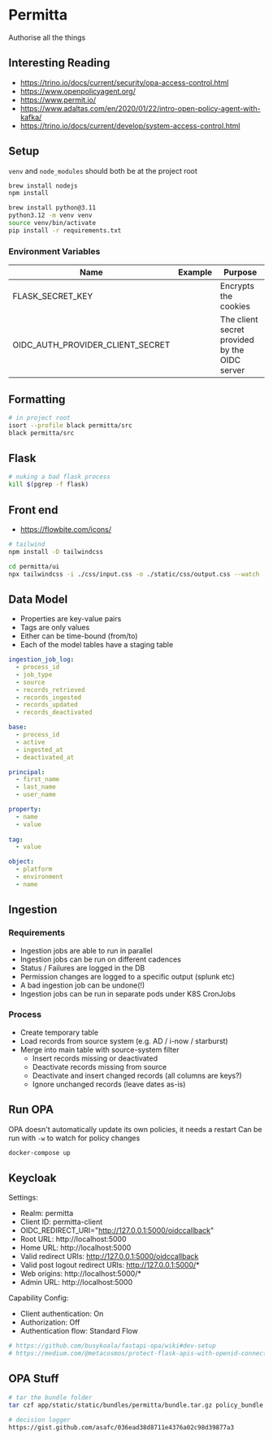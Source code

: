 # Permitta
Authorise all the things

## Interesting Reading
* https://trino.io/docs/current/security/opa-access-control.html
* https://www.openpolicyagent.org/
* https://www.permit.io/
* https://www.adaltas.com/en/2020/01/22/intro-open-policy-agent-with-kafka/
* https://trino.io/docs/current/develop/system-access-control.html

## Setup
`venv` and `node_modules` should both be at the project root
```bash
brew install nodejs
npm install

brew install python@3.11
python3.12 -m venv venv
source venv/bin/activate
pip install -r requirements.txt
```

### Environment Variables
| Name                             | Example | Purpose                                       |
|----------------------------------|---------|-----------------------------------------------|
| FLASK_SECRET_KEY                 | <uuid>  | Encrypts the cookies                          |
| OIDC_AUTH_PROVIDER_CLIENT_SECRET |         | The client secret provided by the OIDC server |


## Formatting
```bash
# in project root
isort --profile black permitta/src
black permitta/src
```

## Flask
```bash
# nuking a bad flask process
kill $(pgrep -f flask)
```

## Front end
* https://flowbite.com/icons/

```bash
# tailwind
npm install -D tailwindcss

cd permitta/ui
npx tailwindcss -i ./css/input.css -o ./static/css/output.css --watch
```

## Data Model
* Properties are key-value pairs
* Tags are only values
* Either can be time-bound (from/to)
* Each of the model tables have a staging table


```yaml
ingestion_job_log:
  - process_id
  - job_type
  - source
  - records_retrieved
  - records_ingested
  - records_updated
  - records_deactivated

base:
  - process_id
  - active
  - ingested_at
  - deactivated_at

principal:
  - first_name
  - last_name
  - user_name

property:
  - name
  - value
    
tag: 
  - value

object:
  - platform
  - environment
  - name


```

## Ingestion
### Requirements
* Ingestion jobs are able to run in parallel
* Ingestion jobs can be run on different cadences
* Status / Failures are logged in the DB
* Permission changes are logged to a specific output (splunk etc)
* A bad ingestion job can be undone(!)
* Ingestion jobs can be run in separate pods under K8S CronJobs 

### Process
* Create temporary table
* Load records from source system (e.g. AD / i-now / starburst)
* Merge into main table with source-system filter
  * Insert records missing or deactivated 
  * Deactivate records missing from source
  * Deactivate and insert changed records (all columns are keys?)
  * Ignore unchanged records (leave dates as-is) 


## Run OPA
OPA doesn't automatically update its own policies, it needs a restart
Can be run with `-w` to watch for policy changes
```bash
docker-compose up
```

## Keycloak
Settings:
* Realm: permitta
* Client ID: permitta-client
* OIDC_REDIRECT_URI="http://127.0.0.1:5000/oidccallback"
* Root URL: http://localhost:5000
* Home URL: http://localhost:5000
* Valid redirect URIs: http://127.0.0.1:5000/oidccallback
* Valid post logout redirect URIs: http://127.0.0.1:5000/*
* Web origins: http://localhost:5000/*
* Admin URL: http://localhost:5000

Capability Config:
* Client authentication: On
* Authorization: Off
* Authentication flow: Standard Flow

```bash
# https://github.com/busykoala/fastapi-opa/wiki#dev-setup
# https://medium.com/@metacosmos/protect-flask-apis-with-openid-connect-using-flask-pyoidc-3576d9408e46
```

## OPA Stuff
```bash
# tar the bundle folder
tar czf app/static/static/bundles/permitta/bundle.tar.gz policy_bundle

# decision logger
https://gist.github.com/asafc/036ead38d8711e4376a02c98d39877a3

```